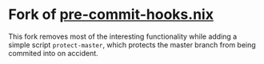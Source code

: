 # Fork of [pre-commit-hooks.nix](https://github.com/cachix/pre-commit-hooks.nix)

This fork removes most of the interesting functionality
while adding a simple script `protect-master`, which
protects the master branch from being commited into
on accident.
